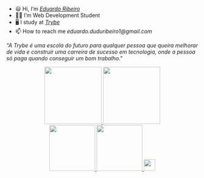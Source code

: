 - 😃️ Hi, I’m _[Eduardo Ribeiro](https://www.linkedin.com/in/edududuribeiro/)_
- 👨‍💻️ I’m Web Development Student
- 🖥️ I study at _[Trybe](https://www.betrybe.com/)_ 
- 📫 How to reach me _eduardo.duduribeiro1@gmail.com_

_"A Trybe é uma escola do futuro para qualquer pessoa que queira melhorar de vida e construir uma carreira de sucesso em tecnologia, onde a pessoa só paga quando conseguir um bom trabalho."_

<div align="center">
  <a href="https://github.com/duribeiro">
    <img height="150em" src="https://github-readme-stats.vercel.app/api?username=duribeiro&count_private=true&include_all_commits=true&show_icons=true&theme=dracula&hide_border=true&show_owner=true"/>
    <img height="150em" src="https://github-readme-stats.vercel.app/api/top-langs/?username=duribeiro&theme=dracula&hide_border=true&&layout=compact"/>
  </a>
</div>

<div align="center">
  <a href="https://github.com/duribeiro/trybe-exercises">
    <img height="120em" src="https://github-readme-stats.vercel.app/api/pin/?username=duribeiro&repo=trybe-exercises&theme=dracula&show_owner=true"/>
  </a>
  <a href="https://github.com/duribeiro/duribeiro.github.io">
    <img height="120em" src="https://github-readme-stats.vercel.app/api/pin/?username=duribeiro&repo=duribeiro.github.io&theme=dracula&show_owner=true"/>
  </a>

<a href="https://www.youtube.com/channel/UCViaNBT0SIeiVnZSEEtIfjw" target="_blank">
  <img height="30em" src="https://img.shields.io/youtube/channel/subscribers/UCViaNBT0SIeiVnZSEEtIfjw?label=iCode&style=social" target="_blank" />
</a>
